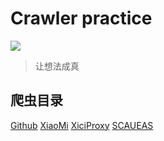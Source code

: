 # Crawler practice
![](https://img.shields.io/badge/python-3.0%2B-blue)
    
> 让想法成真

## 爬虫目录

[Github](https://github.com/Weilet/crawler_practice/tree/master/github_crawler/README.md)
[XiaoMi](https://github.com/Weilet/crawler_practice/tree/master/mi_crawler/README.md)
[XiciProxy](https://github.com/Weilet/crawler_practice/tree/master/proxy_crawler/README.md)
[SCAUEAS](https://github.com/Weilet/crawler_practice/tree/master/scau_crawler/README.md)

